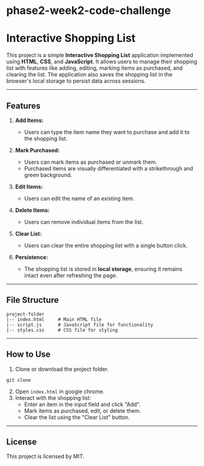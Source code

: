 # phase2-week2-code-challenge
# Interactive Shopping List

This project is a simple **Interactive Shopping List** application implemented using **HTML**, **CSS**, and **JavaScript**. It allows users to manage their shopping list with features like adding, editing, marking items as purchased, and clearing the list. The application also saves the shopping list in the browser's local storage to persist data across sessions.

---

## Features

1. **Add Items:**
   - Users can type the item name they want to purchase and add it to the shopping list.

2. **Mark Purchased:**
   - Users can mark items as purchased or unmark them.
   - Purchased items are visually differentiated with a strikethrough and green background.

3. **Edit Items:**
   - Users can edit the name of an existing item.

4. **Delete Items:**
   - Users can remove individual items from the list.

5. **Clear List:**
   - Users can clear the entire shopping list with a single button click.

6. **Persistence:**
   - The shopping list is stored in **local storage**, ensuring it remains intact even after refreshing the page.

---

## File Structure

```
project-folder
|-- index.html     # Main HTML file
|-- script.js      # JavaScript file for functionality
|-- styles.css     # CSS file for styling
```

---

## How to Use

1. Clone or download the project folder.
```
git clone 
```
2. Open `index.html` in google chrome.
3. Interact with the shopping list:
   - Enter an item in the input field and click "Add".
   - Mark items as purchased, edit, or delete them.
   - Clear the list using the "Clear List" button.

---

## License

This project is licensed by MIT.


